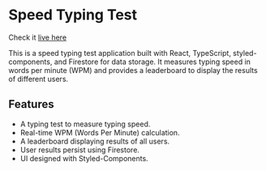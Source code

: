 # Speed Typing Test

Check it [live here](https://typing-speed-test-48d2d.web.app/)

This is a speed typing test application built with React, TypeScript, styled-components, and Firestore for data storage. It measures typing speed in words per minute (WPM) and provides a leaderboard to display the results of different users.

## Features

- A typing test to measure typing speed.
- Real-time WPM (Words Per Minute) calculation.
- A leaderboard displaying results of all users.
- User results persist using Firestore.
- UI designed with Styled-Components.
